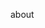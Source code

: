 <!--
 * @Author: Lu
 * @Date: 2022-01-09 10:03:13
 * @LastEditTime: 2022-01-09 10:03:15
 * @LastEditors: Lu
 * @Description: 
-->
about